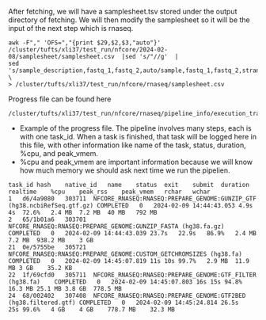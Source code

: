 
After fetching, we will have a samplesheet.tsv stored under the output directory of fetching. We will then modify the samplesheet so it will be the input of the next step which is rnaseq.      

```shell
awk -F"," 'OFS=","{print $29,$2,$3,"auto"}' /cluster/tufts/xli37/test_run/nfcore/2024-02-08/samplesheet/samplesheet.csv  |sed 's/"//g'  |
sed 's/sample_description,fastq_1,fastq_2,auto/sample,fastq_1,fastq_2,strandedness/' \
> /cluster/tufts/xli37/test_run/nfcore/rnaseq/samplesheet.csv
```


Progress file can be found here
```shell
/cluster/tufts/xli37/test_run/nfcore/rnaseq/pipeline_info/execution_trace_*
```

* Example of the progress file. The pipeline involves many steps, each is with one task_id. When a task is finished, that task will be logged here in this file, with other information like name of the task, status, duration, %cpu, and peak_vmem.      
* %cpu and peak_vmem are important information because we will know how much memory we should ask next time we run the pipelien.      
```
task_id	hash	native_id	name	status	exit	submit	duration	realtime	%cpu	peak_rss	peak_vmem	rchar	wchar
1	d6/4a9080	303711	NFCORE_RNASEQ:RNASEQ:PREPARE_GENOME:GUNZIP_GTF (hg38.ncbiRefSeq.gtf.gz)	COMPLETED	0	2024-02-09 14:44:43.053	4.9s	4s	72.6%	2.4 MB	7.2 MB	40 MB	792 MB
2	65/1b01a6	303701	NFCORE_RNASEQ:RNASEQ:PREPARE_GENOME:GUNZIP_FASTA (hg38.fa.gz)	COMPLETED	0	2024-02-09 14:44:43.039	23.7s	22.9s	86.9%	2.4 MB	7.2 MB	938.2 MB	3 GB
21	0e/5755be	305721	NFCORE_RNASEQ:RNASEQ:PREPARE_GENOME:CUSTOM_GETCHROMSIZES (hg38.fa)	COMPLETED	0	2024-02-09 14:45:07.819	11s	10s	99.7%	2.9 MB	11.9 MB	3 GB	35.2 KB
22	1f/69cfd0	305711	NFCORE_RNASEQ:RNASEQ:PREPARE_GENOME:GTF_FILTER (hg38.fa)	COMPLETED	0	2024-02-09 14:45:07.803	16s	15s	94.8%	16.3 MB	25.1 MB	3.8 GB	778.5 MB
24	68/002402	307408	NFCORE_RNASEQ:RNASEQ:PREPARE_GENOME:GTF2BED (hg38.filtered.gtf)	COMPLETED	0	2024-02-09 14:45:24.814	26.5s	25s	99.6%	4 GB	4 GB	778.7 MB	32.3 MB

```

